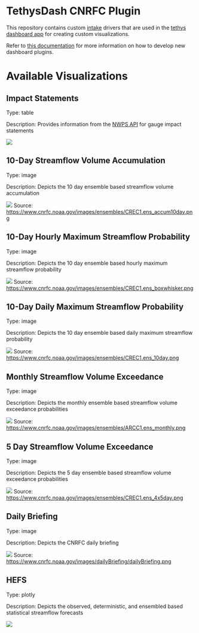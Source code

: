 # TethysDash CNRFC Plugin

This repository contains custom [intake](https://intake.readthedocs.io/en/latest/making-plugins.html) drivers that are used in the [tethys dashboard app](https://git.aquaveo.com/tethys/firo/tethysdash) for creating custom visualizations.

Refer to [this documentation](https://git.aquaveo.com/tethys/firo/tethysdash/-/blob/plugins/README.md?ref_type=heads#visualization-plugins) for more information on how to develop new dashboard plugins.

# Available Visualizations

## Impact Statements

Type: table

Description: Provides information from the [NWPS API](https://api.water.noaa.gov/nwps/v1/docs/) for gauge impact statements

![](docs/impact_statements.png)

## 10-Day Streamflow Volume Accumulation

Type: image

Description: Depicts the 10 day ensemble based streamflow volume accumulation

![](https://www.cnrfc.noaa.gov/images/ensembles/CREC1.ens_accum10day.png)
Source: https://www.cnrfc.noaa.gov/images/ensembles/CREC1.ens_accum10day.png

## 10-Day Hourly Maximum Streamflow Probability

Type: image

Description: Depicts the 10 day ensemble based hourly maximum streamflow probability

![](https://www.cnrfc.noaa.gov/images/ensembles/CREC1.ens_boxwhisker.png)
Source: https://www.cnrfc.noaa.gov/images/ensembles/CREC1.ens_boxwhisker.png

## 10-Day Daily Maximum Streamflow Probability

Type: image

Description: Depicts the 10 day ensemble based daily maximum streamflow probability

![](https://www.cnrfc.noaa.gov/images/ensembles/CREC1.ens_10day.png)
Source: https://www.cnrfc.noaa.gov/images/ensembles/CREC1.ens_10day.png

## Monthly Streamflow Volume Exceedance

Type: image

Description: Depicts the monthly ensemble based streamflow volume exceedance probabilities

![](https://www.cnrfc.noaa.gov/images/ensembles/ARCC1.ens_monthly.png)
Source: https://www.cnrfc.noaa.gov/images/ensembles/ARCC1.ens_monthly.png

## 5 Day Streamflow Volume Exceedance

Type: image

Description: Depicts the 5 day ensemble based streamflow volume exceedance probabilities

![](https://www.cnrfc.noaa.gov/images/ensembles/CREC1.ens_4x5day.png)
Source: https://www.cnrfc.noaa.gov/images/ensembles/CREC1.ens_4x5day.png

## Daily Briefing

Type: image

Description: Depicts the CNRFC daily briefing

![](https://www.cnrfc.noaa.gov/images/dailyBriefing/dailyBriefing.png)
Source: https://www.cnrfc.noaa.gov/images/dailyBriefing/dailyBriefing.png

## HEFS

Type: plotly

Description: Depicts the observed, deterministic, and ensembled based statistical streamflow forecasts

![](docs/hefs.png)
